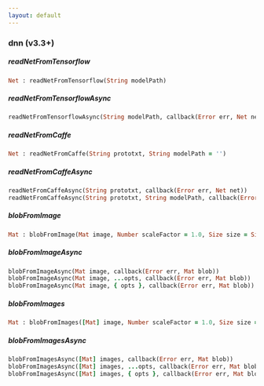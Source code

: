 ```yaml
---
layout: default
---
```


###  dnn (v3.3+)

<a name="readNetFromTensorflow"></a>

#####  readNetFromTensorflow
``` ruby
Net : readNetFromTensorflow(String modelPath)
```

<a name="readNetFromTensorflowAsync"></a>

#####  readNetFromTensorflowAsync
``` ruby
readNetFromTensorflowAsync(String modelPath, callback(Error err, Net net))
```

<a name="readNetFromCaffe"></a>

#####  readNetFromCaffe
``` ruby
Net : readNetFromCaffe(String prototxt, String modelPath = '')
```

<a name="readNetFromCaffeAsync"></a>

#####  readNetFromCaffeAsync
``` ruby
readNetFromCaffeAsync(String prototxt, callback(Error err, Net net))
readNetFromCaffeAsync(String prototxt, String modelPath, callback(Error err, Net net))
```

<a name="blobFromImage"></a>

#####  blobFromImage
``` ruby
Mat : blobFromImage(Mat image, Number scaleFactor = 1.0, Size size = Size(), Vec3 mean = Vec3(), Boolean swapRB = true)
```

<a name="blobFromImageAsync"></a>

#####  blobFromImageAsync
``` ruby
blobFromImageAsync(Mat image, callback(Error err, Mat blob))
blobFromImageAsync(Mat image, ...opts, callback(Error err, Mat blob))
blobFromImageAsync(Mat image, { opts }, callback(Error err, Mat blob))
```

<a name="blobFromImages"></a>

#####  blobFromImages
``` ruby
Mat : blobFromImages([Mat] image, Number scaleFactor = 1.0, Size size = Size(), Vec3 mean = Vec3(), Boolean swapRB = true)
```

<a name="blobFromImagesAsync"></a>

#####  blobFromImagesAsync
``` ruby
blobFromImagesAsync([Mat] images, callback(Error err, Mat blob))
blobFromImagesAsync([Mat] images, ...opts, callback(Error err, Mat blob))
blobFromImagesAsync([Mat] images, { opts }, callback(Error err, Mat blob))
```
